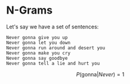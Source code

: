 # N-Grams


Let's say we have a set of sentences:

```text
Never gonna give you up
Never gonna let you down
Never gonna run around and desert you
Never gonna make you cry
Never gonna say goodbye
Never gonna tell a lie and hurt you
```

$$P(\text{gonna}|Never) = 1$$
